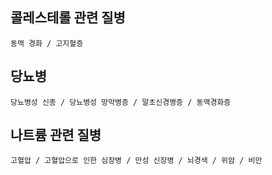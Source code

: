 
## 콜레스테롤 관련 질병

    동맥 경화 / 고지혈증

## 당뇨병

    당뇨병성 신종 / 당뇨병성 망막병증 / 말초신경병증 / 동맥경화증 

## 나트륨 관련 질병

    고혈압 / 고혈압으로 인한 심장병 / 만성 신장병 / 뇌경색 / 위암 / 비만
